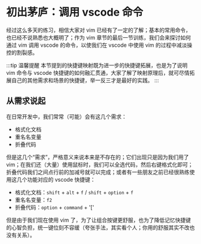 # 初出茅庐：调用 vscode 命令

经过这么多天的练习，相信大家对 vim 已经有了一定的了解；基本的常用命令，也已经不说熟悉也大概明了；作为 vim 章节的最后一节训练，我们会来探讨如何通过 vim 调用 vscode 的命令，以使我们在 vscode 中使用 vim 的过程中减淡操控的割裂感。

:::tip 温馨提醒
本节提到的快捷键映射既为进一步的快捷键拓展，也是为了说明 vim 命令与 vscode 快捷键的如何融汇贯通，大家了解了映射原理后，就可尽情拓展自己的其他需求和场景的快捷键，举一反三才是最好的实践。
:::

## 从需求说起

在日常开发中，我们常常（可能）会有这几个需求：

- 格式化文档
- 重名名变量
- 折叠代码

但是这几个“需求”，严格意义来说本来是不存在的；它们出现只是因为我们用了 vim；在我们还（大量）使用鼠标时，我们可以全选代码，然后右键格式化即可；折叠代码我们之间点行前的加减号就可以完成；或者有一些朋友之前已经很熟练使用这几个功能对应的 vscode 快捷键：

- 格式化文档：`shift` + `alt` + `f` / `shift` + `option` + `f`
- 重名名变量：`f2`
- 折叠代码：`option` + `command` + '['

但是由于我们现在使用 vim 了，为了让组合按键更舒服，也为了降低记忆快捷键的心智负担，统一键位刻不容缓（夸张手法，其实看个人；你用的舒服其实不改也没有关系）。